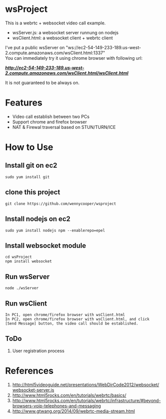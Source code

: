 # wsProject

This is a webrtc + websocket video call example.

* wsServer.js: a websocket server runnung on nodejs
* wsClient.html: a websocket client + webrtc client

I've put a public wsServer on "ws://ec2-54-149-233-189.us-west-2.compute.amazonaws.com/wsClient.html:1337"  
You can immediately try it using chrome browser with following url:

   ***http://ec2-54-149-233-189.us-west-2.compute.amazonaws.com/wsClient.html/wsClient.html***

It is not guaranteed to be always on.

# Features

* Video call establish between two PCs
* Support chrome and firefox browser
* NAT & Firewal traversal based on STUN/TURN/ICE


# How to Use
## Install git on ec2 
    sudo yum install git

## clone this project
    git clone https://github.com/wennycooper/wsproject

## Install nodejs on ec2
    sudo yum install nodejs npm --enablerepo=epel

## Install websocket module
    cd wsProject
    npm install websocket
    
## Run wsServer
    node ./wsServer

## Run wsClient
    In PC1, open chrome/firefox browser with wsClient.html
    In PC2, open chrome/firefox browser with wsClient.html, and click [Send Message] button, the video call should be established.

## ToDo

1. User registration process

# References

1. http://html5videoguide.net/presentations/WebDirCode2012/websocket/websocket-server.js
2. http://www.html5rocks.com/en/tutorials/webrtc/basics/
3. http://www.html5rocks.com/en/tutorials/webrtc/infrastructure/#beyond-browsers-voip-telephones-and-messaging
4. http://www.gtwang.org/2014/09/webrtc-media-stream.html

